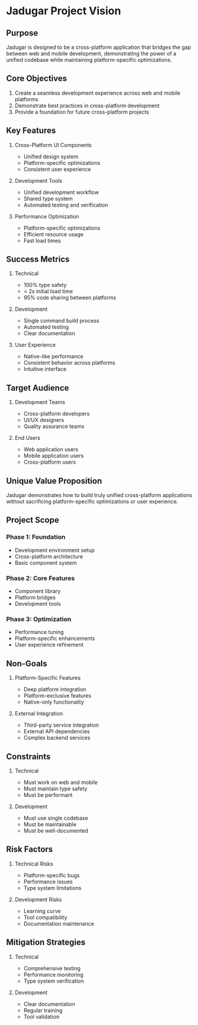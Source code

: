 # Jadugar Project Vision

## Purpose
Jadugar is designed to be a cross-platform application that bridges the gap between web and mobile development, demonstrating the power of a unified codebase while maintaining platform-specific optimizations.

## Core Objectives
1. Create a seamless development experience across web and mobile platforms
2. Demonstrate best practices in cross-platform development
3. Provide a foundation for future cross-platform projects

## Key Features
1. Cross-Platform UI Components
   - Unified design system
   - Platform-specific optimizations
   - Consistent user experience

2. Development Tools
   - Unified development workflow
   - Shared type system
   - Automated testing and verification

3. Performance Optimization
   - Platform-specific optimizations
   - Efficient resource usage
   - Fast load times

## Success Metrics
1. Technical
   - 100% type safety
   - < 2s initial load time
   - 95% code sharing between platforms

2. Development
   - Single command build process
   - Automated testing
   - Clear documentation

3. User Experience
   - Native-like performance
   - Consistent behavior across platforms
   - Intuitive interface

## Target Audience
1. Development Teams
   - Cross-platform developers
   - UI/UX designers
   - Quality assurance teams

2. End Users
   - Web application users
   - Mobile application users
   - Cross-platform users

## Unique Value Proposition
Jadugar demonstrates how to build truly unified cross-platform applications without sacrificing platform-specific optimizations or user experience.

## Project Scope

### Phase 1: Foundation
- Development environment setup
- Cross-platform architecture
- Basic component system

### Phase 2: Core Features
- Component library
- Platform bridges
- Development tools

### Phase 3: Optimization
- Performance tuning
- Platform-specific enhancements
- User experience refinement

## Non-Goals
1. Platform-Specific Features
   - Deep platform integration
   - Platform-exclusive features
   - Native-only functionality

2. External Integration
   - Third-party service integration
   - External API dependencies
   - Complex backend services

## Constraints
1. Technical
   - Must work on web and mobile
   - Must maintain type safety
   - Must be performant

2. Development
   - Must use single codebase
   - Must be maintainable
   - Must be well-documented

## Risk Factors
1. Technical Risks
   - Platform-specific bugs
   - Performance issues
   - Type system limitations

2. Development Risks
   - Learning curve
   - Tool compatibility
   - Documentation maintenance

## Mitigation Strategies
1. Technical
   - Comprehensive testing
   - Performance monitoring
   - Type system verification

2. Development
   - Clear documentation
   - Regular training
   - Tool validation
